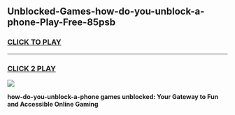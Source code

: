 
## Unblocked-Games-how-do-you-unblock-a-phone-Play-Free-85psb
<h3>
<a href="https://premium76.site?title=how-do-you-unblock-a-phone&ref=21A">CLICK TO PLAY</a></h3>
<hr>

<h3>
<a href="https://premium76.site?title=how-do-you-unblock-a-phone&ref=21A">CLICK 2 PLAY</a>
  
</h3>

<a href="https://premium76.site?title=how-do-you-unblock-a-phone&ref=21A"><img src="https://clearcache.store/games.png"></a>


**how-do-you-unblock-a-phone games unblocked: Your Gateway to Fun and Accessible Online Gaming**
